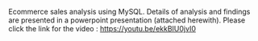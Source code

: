 Ecommerce sales analysis using MySQL.
Details of analysis and findings are presented in a powerpoint presentation (attached herewith).
Please click the link for the video : https://youtu.be/ekkBIU0jvI0
